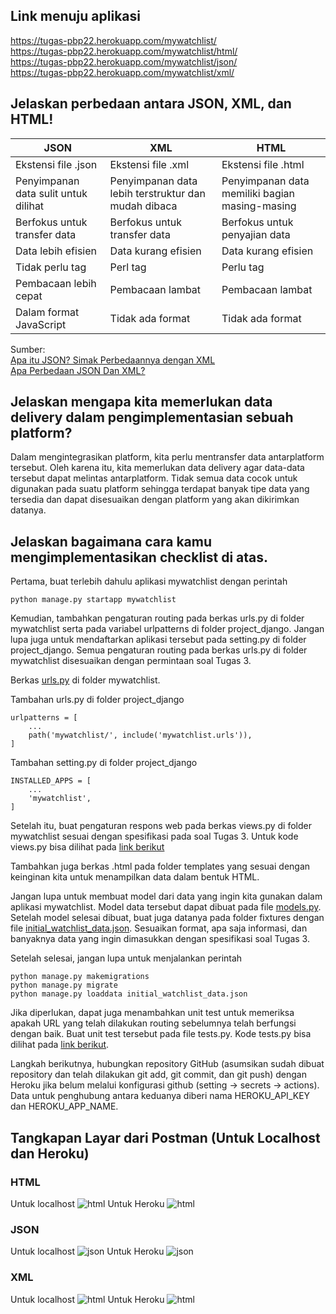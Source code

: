 ## Link menuju aplikasi

https://tugas-pbp22.herokuapp.com/mywatchlist/ <br>
https://tugas-pbp22.herokuapp.com/mywatchlist/html/ <br>
https://tugas-pbp22.herokuapp.com/mywatchlist/json/ <br>
https://tugas-pbp22.herokuapp.com/mywatchlist/xml/

##  Jelaskan perbedaan antara JSON, XML, dan HTML!

| JSON        | XML        | HTML        |
| ----------- | ---------- | ----------- |
| Ekstensi file .json | Ekstensi file .xml | Ekstensi file .html |
| Penyimpanan data sulit untuk dilihat | Penyimpanan data lebih terstruktur dan mudah dibaca | Penyimpanan data memiliki bagian masing-masing |
| Berfokus untuk transfer data | Berfokus untuk transfer data | Berfokus untuk penyajian data |
| Data lebih efisien | Data kurang efisien | Data kurang efisien |
| Tidak perlu tag | Perl tag | Perlu tag |
| Pembacaan lebih cepat | Pembacaan lambat | Pembacaan lambat |
| Dalam format JavaScript | Tidak ada format | Tidak ada format |

Sumber: <br>
[Apa itu JSON? Simak Perbedaannya dengan XML](https://www.dicoding.com/blog/apa-itu-json/) <br>
[Apa Perbedaan JSON Dan XML?](https://www.monitorteknologi.com/perbedaan-json-dan-xml/)

##  Jelaskan mengapa kita memerlukan data delivery dalam pengimplementasian sebuah platform?

Dalam mengintegrasikan platform, kita perlu mentransfer data antarplatform tersebut. Oleh karena itu, kita memerlukan data delivery agar data-data tersebut dapat melintas antarplatform. Tidak semua data cocok untuk digunakan pada suatu platform sehingga terdapat banyak tipe data yang tersedia dan dapat disesuaikan dengan platform yang akan dikirimkan datanya.

##  Jelaskan bagaimana cara kamu mengimplementasikan checklist di atas.

Pertama, buat terlebih dahulu aplikasi mywatchlist dengan perintah

```
python manage.py startapp mywatchlist
```

Kemudian, tambahkan pengaturan routing pada berkas urls.py di folder mywatchlist serta pada variabel urlpatterns di folder project_django. Jangan lupa juga untuk mendaftarkan aplikasi tersebut pada setting.py di folder project_django. Semua pengaturan routing pada berkas urls.py di folder mywatchlist disesuaikan dengan permintaan soal Tugas 3.<br>

Berkas [urls.py](urls.py) di folder mywatchlist. <br>

Tambahan urls.py di folder project_django
```
urlpatterns = [
    ...
    path('mywatchlist/', include('mywatchlist.urls')),
]
```

Tambahan setting.py di folder project_django
```
INSTALLED_APPS = [
    ...
    'mywatchlist',
]
```

Setelah itu, buat pengaturan respons web pada berkas views.py di folder mywatchlist sesuai dengan spesifikasi pada soal Tugas 3. Untuk kode views.py bisa dilihat pada [link berikut](views.py) <br>

Tambahkan juga berkas .html pada folder templates yang sesuai dengan keinginan kita untuk menampilkan data dalam bentuk HTML. <br>

Jangan lupa untuk membuat model dari data yang ingin kita gunakan dalam aplikasi mywatchlist. Model data tersebut dapat dibuat pada file [models.py](models.py). Setelah model selesai dibuat, buat juga datanya pada folder fixtures dengan file [initial_watchlist_data.json](fixtures/initial_watchlist_data.json). Sesuaikan format, apa saja informasi, dan banyaknya data yang ingin dimasukkan dengan spesifikasi soal Tugas 3. <br>

Setelah selesai, jangan lupa untuk menjalankan perintah
```
python manage.py makemigrations
python manage.py migrate
python manage.py loaddata initial_watchlist_data.json
```

Jika diperlukan, dapat juga menambahkan unit test untuk memeriksa apakah URL yang telah dilakukan routing sebelumnya telah berfungsi dengan baik. Buat unit test tersebut pada file tests.py. Kode tests.py bisa dilihat pada [link berikut](tests.py).

Langkah berikutnya, hubungkan repository GitHub (asumsikan sudah dibuat repository dan telah dilakukan git add, git commit, dan git push) dengan Heroku jika belum melalui konfigurasi github (setting -> secrets -> actions). Data untuk penghubung antara keduanya diberi nama HEROKU_API_KEY dan HEROKU_APP_NAME.

## Tangkapan Layar dari Postman (Untuk Localhost dan Heroku)

### HTML
Untuk localhost
![html](htmllokal.jpg?raw=true)
Untuk Heroku
![html](htmlheroku.jpg?raw=true)

### JSON
Untuk localhost
![json](jsonlokal.jpg?raw=true)
Untuk Heroku
![json](jsonheroku.jpg?raw=true)

### XML
Untuk localhost
![html](xmllokal.jpg?raw=true)
Untuk Heroku
![html](xmlheroku.jpg?raw=true)
